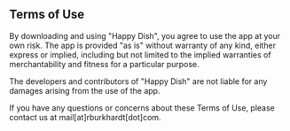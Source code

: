 ## Terms of Use

By downloading and using "Happy Dish", you agree to use the app at your own risk. The app is provided "as is" without warranty of any kind, either express or implied, including but not limited to the implied warranties of merchantability and fitness for a particular purpose.

The developers and contributors of "Happy Dish" are not liable for any damages arising from the use of the app.

If you have any questions or concerns about these Terms of Use, please contact us at mail[at]rburkhardt[dot]com.
